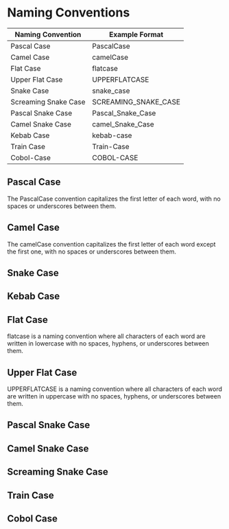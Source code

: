 # Naming Conventions

| Naming Convention    | Example Format       |
| -----------------    | --------------       |
| Pascal Case          | PascalCase           |
| Camel Case           | camelCase            |
| Flat Case            | flatcase             |
| Upper Flat Case      | UPPERFLATCASE        |
| Snake Case           | snake_case           |
| Screaming Snake Case | SCREAMING_SNAKE_CASE |
| Pascal Snake Case    | Pascal_Snake_Case    |
| Camel Snake Case     | camel_Snake_Case     |
| Kebab Case           | kebab-case           |
| Train Case           | Train-Case           |
| Cobol-Case           | COBOL-CASE           |


## Pascal Case

The PascalCase convention capitalizes the first letter of each word, with no
spaces or underscores between them.

## Camel Case

The camelCase convention capitalizes the first letter of each word except the
first one, with no spaces or underscores between them.

## Snake Case

## Kebab Case

## Flat Case

flatcase is a naming convention where all characters of each word are written
in lowercase with no spaces, hyphens, or underscores between them.

## Upper Flat Case

UPPERFLATCASE is a naming convention where all characters of each word are
written in uppercase with no spaces, hyphens, or underscores between them.

## Pascal Snake Case

## Camel Snake Case

## Screaming Snake Case

## Train Case

## Cobol Case
